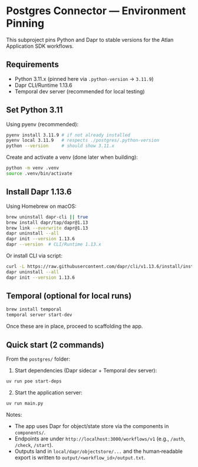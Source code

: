 # Postgres Connector — Environment Pinning

This subproject pins Python and Dapr to stable versions for the Atlan Application SDK workflows.

## Requirements

- Python 3.11.x (pinned here via `.python-version` → `3.11.9`)
- Dapr CLI/Runtime 1.13.6
- Temporal dev server (recommended for local testing)

## Set Python 3.11

Using pyenv (recommended):

```bash
pyenv install 3.11.9 # if not already installed
pyenv local 3.11.9   # respects ./postgres/.python-version
python --version     # should show 3.11.x
```

Create and activate a venv (done later when building):

```bash
python -m venv .venv
source .venv/bin/activate
```

## Install Dapr 1.13.6

Using Homebrew on macOS:

```bash
brew uninstall dapr-cli || true
brew install dapr/tap/dapr@1.13
brew link --overwrite dapr@1.13
dapr uninstall --all
dapr init --version 1.13.6
dapr --version  # CLI/Runtime 1.13.x
```

Or install CLI via script:

```bash
curl -L https://raw.githubusercontent.com/dapr/cli/v1.13.6/install/install.sh | /bin/bash
dapr uninstall --all
dapr init --version 1.13.6
```

## Temporal (optional for local runs)

```bash
brew install temporal
temporal server start-dev
```

Once these are in place, proceed to scaffolding the app.

## Quick start (2 commands)

From the `postgres/` folder:

1) Start dependencies (Dapr sidecar + Temporal dev server):

```bash
uv run poe start-deps
```

2) Start the application server:

```bash
uv run main.py
```

Notes:
- The app uses Dapr for object/state store via the components in `components/`.
- Endpoints are under `http://localhost:3000/workflows/v1` (e.g., `/auth`, `/check`, `/start`).
- Outputs land in `local/dapr/objectstore/...` and the human‑readable export is written to `output/<workflow_id>/output.txt`.

